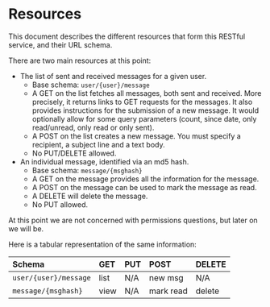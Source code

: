 # Resources

This document describes the different resources that form this RESTful service, and their URL schema.

There are two main resources at this point:

- The list of sent and received messages for a given user.
    - Base schema: `user/{user}/message`
    - A GET on the list fetches all messages, both sent and received. More precisely, it returns links to GET requests for the messages. It also provides instructions for the submission of a new message. It would optionally allow for some query parameters (count, since date, only read/unread, only read or only sent).
    - A POST on the list creates a new message. You must specify a recipient, a subject line and a text body.
    - No PUT/DELETE allowed.
- An individual message, identified via an md5 hash.
    - Base schema: `message/{msghash}`
    - A GET on the message provides all the information for the message.
    - A POST on the message can be used to mark the message as read.
    - A DELETE will delete the message.
    - No PUT allowed.

At this point we are not concerned with permissions questions, but later on we will be.

Here is a tabular representation of the same information:

| Schema                | GET  | PUT | POST      | DELETE   |
| :------------------   | :--- | :-- | :-------- | :------- |
| `user/{user}/message` | list | N/A | new msg   | N/A      |
| `message/{msghash}`   | view | N/A | mark read | delete   |

